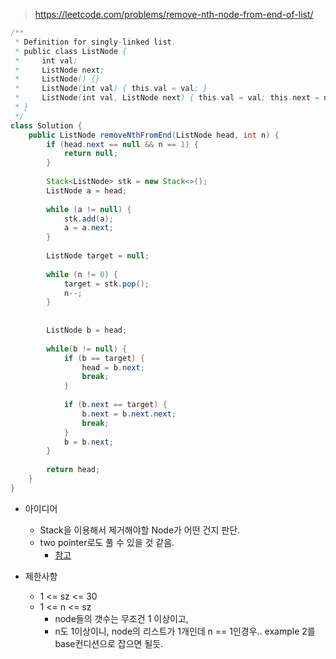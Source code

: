 > https://leetcode.com/problems/remove-nth-node-from-end-of-list/


```java
/**
 * Definition for singly-linked list.
 * public class ListNode {
 *     int val;
 *     ListNode next;
 *     ListNode() {}
 *     ListNode(int val) { this.val = val; }
 *     ListNode(int val, ListNode next) { this.val = val; this.next = next; }
 * }
 */
class Solution {
    public ListNode removeNthFromEnd(ListNode head, int n) {
        if (head.next == null && n == 1) {
            return null;
        }
        
        Stack<ListNode> stk = new Stack<>();
        ListNode a = head;
        
        while (a != null) {
            stk.add(a);
            a = a.next;
        }
        
        ListNode target = null;
        
        while (n != 0) {
            target = stk.pop();
            n--;
        }
        
        
        ListNode b = head;
        
        while(b != null) {
            if (b == target) {
                head = b.next;
                break;
            }
            
            if (b.next == target) {
                b.next = b.next.next;
                break;
            }
            b = b.next;
        }
        
        return head;
    }
}

```

- 아이디어
    - Stack을 이용해서 제거해야할 Node가 어떤 건지 판단.
    - two pointer로도 풀 수 있을 것 같음.
        - [참고](https://leetcode.com/problems/remove-nth-node-from-end-of-list/discuss/2010973/Single-pass-Java-Solution-or-Two-Pointer-or-LinkedList)

- 제한사항
    - 1 <= sz <= 30
    - 1 <= n <= sz
        - node들의 갯수는 무조건 1 이상이고,
        - n도 1이상이니, node의 리스트가 1개인데 n == 1인경우..  example 2를 base컨디션으로 잡으면 될듯.
